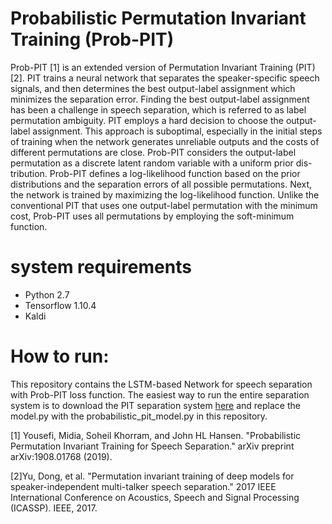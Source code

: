 # Probabilistic Permutation Invariant Training (Prob-PIT)
Prob-PIT [1] is an extended version of Permutation Invariant Training (PIT)[2]. PIT trains a neural network that separates the speaker-specific speech signals, and then determines the best output-label assignment which minimizes the separation error. Finding the best output-label assignment has been a challenge in speech separation, which is referred to as label permutation ambiguity. PIT employs a hard decision to choose the output- label assignment. This approach is suboptimal, especially in the initial steps of training when the network generates unreliable outputs and the costs of different permutations are close. Prob-PIT considers the output-label permutation as a discrete latent random variable with a uniform prior dis- tribution. Prob-PIT defines a log-likelihood function based on the prior distributions and the separation errors of all possible permutations. Next, the network is trained by maximizing the log-likelihood function. Unlike the conventional PIT that uses one output-label permutation with the minimum cost, Prob-PIT uses all permutations by employing the soft-minimum function.
# system requirements

  - Python 2.7
  - Tensorflow 1.10.4
  - Kaldi
  
# How to run:
This repository contains the LSTM-based Network for speech separation with Prob-PIT loss function. The easiest way to run the entire separation system is to download the PIT separation system [here](https://github.com/pchao6/LSTM_PIT_Speech_Separation.git) and replace the model.py with the probabilistic_pit_model.py in this repository.

[1] Yousefi, Midia, Soheil Khorram, and John HL Hansen. "Probabilistic Permutation Invariant Training for Speech Separation." arXiv preprint arXiv:1908.01768 (2019).

[2]Yu, Dong, et al. "Permutation invariant training of deep models for speaker-independent multi-talker speech separation." 2017 IEEE International Conference on Acoustics, Speech and Signal Processing (ICASSP). IEEE, 2017.
